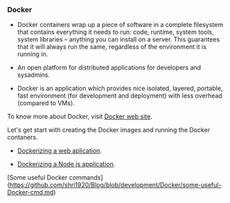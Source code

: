 ### Docker

- Docker containers wrap up a piece of software in a complete filesystem that contains everything it needs to run: code, runtime, system tools, system libraries – anything you can install on a server. This guarantees that it will always run the same, regardless of the environment it is running in.

- An open platform for distributed applications for developers and sysadmins.

- Docker is an application which provides nice isolated, layered, portable, fast environment (for development and deployment) with less overhead (compared to VMs).

To know more about Docker, visit [Docker web site](https://www.docker.com/).

Let's get start with creating the Docker images and running the Docker contaners.

- [Dockerizing a web aplication](https://github.com/shri1920/Blog/tree/development/Docker/Dockerizing-a-web-app).

- [Dockerizing a Node.js application](https://github.com/shri1920/Blog/tree/development/Docker/Dockerizing-a-node-app).

[Some useful Docker commands] (https://github.com/shri1920/Blog/blob/development/Docker/some-useful-Docker-cmd.md)